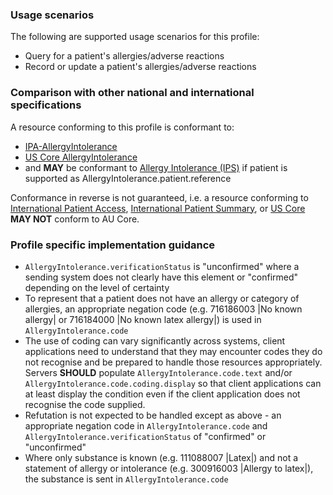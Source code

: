 ### Usage scenarios

The following are supported usage scenarios for this profile:

- Query for a patient's allergies/adverse reactions
- Record or update a patient's allergies/adverse reactions


### Comparison with other national and international specifications

A resource conforming to this profile is conformant to:
- [IPA-AllergyIntolerance](http://hl7.org/fhir/uv/ipa/StructureDefinition/ipa-allergyintolerance)
- [US Core AllergyIntolerance](http://hl7.org/fhir/us/core/StructureDefinition/us-core-allergyintolerance)
- and **MAY** be conformant to [Allergy Intolerance (IPS)](http://hl7.org/fhir/uv/ips/StructureDefinition/AllergyIntolerance-uv-ips) if patient is supported as AllergyIntolerance.patient.reference

Conformance in reverse is not guaranteed, i.e. a resource conforming to [International Patient Access](https://build.fhir.org/ig/HL7/fhir-ipa), [International Patient Summary](http://build.fhir.org/ig/HL7/fhir-ips), or [US Core](http://hl7.org/fhir/us/core) **MAY NOT** conform to AU Core.


### Profile specific implementation guidance
- `AllergyIntolerance.verificationStatus` is "unconfirmed" where a sending system does not clearly have this element or "confirmed" depending on the level of certainty
- To represent that a patient does not have an allergy or category of allergies, an appropriate negation code (e.g. 716186003 \|No known allergy\| or 716184000 \|No known latex allergy\|) is used in `AllergyIntolerance.code`
- The use of coding can vary significantly across systems, client applications need to understand that they may encounter codes they do not recognise and be prepared to handle those resources appropriately. Servers **SHOULD** populate `AllergyIntolerance.code.text` and/or `AllergyIntolerance.code.coding.display` so that client applications can at least display the condition even if the client application does not recognise the code supplied.
- Refutation is not expected to be handled except as above - an appropriate negation code in `AllergyIntolerance.code` and `AllergyIntolerance.verificationStatus` of "confirmed" or "unconfirmed"
- Where only substance is known (e.g. 111088007 \|Latex\|) and not a statement of allergy or intolerance (e.g. 300916003 \|Allergy to latex\|), the substance is sent in `AllergyIntolerance.code`
